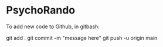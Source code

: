 # PsychoRando
To add new code to Github,
in gitbash:

git add .
git commit -m "message here"
git push -u origin main